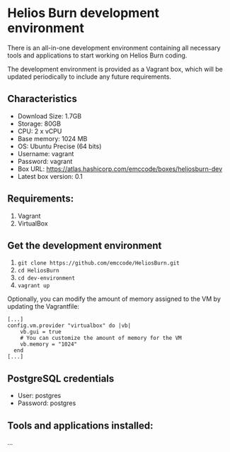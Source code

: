 Helios Burn development environment
===================================

There is an all-in-one development environment containing all necessary tools and applications to start working on Helios Burn coding.

The development environment is provided as a Vagrant box, which will be updated periodically to include any future requirements.

## Characteristics

- Download Size: 1.7GB
- Storage: 80GB
- CPU: 2 x vCPU
- Base memory: 1024 MB
- OS: Ubuntu Precise (64 bits)
- Username: vagrant
- Password: vagrant
- Box URL: https://atlas.hashicorp.com/emccode/boxes/heliosburn-dev
- Latest box version: 0.1

## Requirements:

1. Vagrant
2. VirtualBox

## Get the development environment

1. ```git clone https://github.com/emccode/HeliosBurn.git```
2. ```cd HeliosBurn```
3. ```cd dev-environment```
4. ```vagrant up```

Optionally, you can modify the amount of memory assigned to the VM by updating the Vagrantfile:

```
[...]
config.vm.provider "virtualbox" do |vb|
    vb.gui = true
    # You can customize the amount of memory for the VM
    vb.memory = "1024"
  end
[...]
```

## PostgreSQL credentials

- User: postgres
- Password: postgres

## Tools and applications installed:

...
